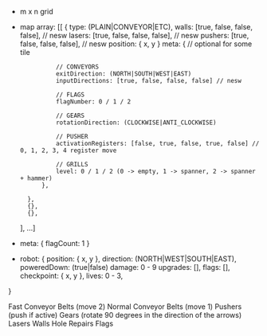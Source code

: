- m x n grid

- map array:
    [[
        {
            type: (PLAIN|CONVEYOR|ETC),
            walls: [true, false, false, false], // nesw
            lasers: [true, false, false, false], // nesw
            pushers: [true, false, false, false], // nesw
            position: { x, y }
            meta: {
                // optional for some tile

                // CONVEYORS
                exitDirection: (NORTH|SOUTH|WEST|EAST)
                inputDirections: [true, false, false, false] // nesw

                // FLAGS
                flagNumber: 0 / 1 / 2

                // GEARS
                rotationDirection: (CLOCKWISE|ANTI_CLOCKWISE)

                // PUSHER
                activationRegisters: [false, true, false, true, false] // 0, 1, 2, 3, 4 register move

                // GRILLS
                level: 0 / 1 / 2 (0 -> empty, 1 -> spanner, 2 -> spanner + hammer)
            },
            
        },
        {},
        {},
    ], ...]

- meta: 
{
    flagCount: 1
}

- robot:
{
    position: { x, y },
    direction: (NORTH|WEST|SOUTH|EAST),
    poweredDown: (true|false)
    damage: 0 - 9
    upgrades: [],
    flags: [],
    checkpoint: { x, y },
    lives: 0 - 3,

}


Fast Conveyor Belts (move 2)
Normal Conveyor Belts (move 1)
Pushers (push if active)
Gears (rotate 90 degrees in the direction of the arrows)
Lasers
Walls
Hole
Repairs
Flags
